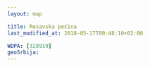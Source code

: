 ```yaml
---
layout: map

title: Resavska pećina
last_modified_at: 2018-05-17T00:48:10+02:00

WDPA: [328919]
geoSrbija:
---
```

